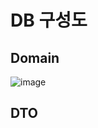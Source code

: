 # DB 구성도
## Domain
![image](https://github.com/k1sihyeon/ModuCare-SpringBoot/assets/96001080/5fc8f8e6-892c-409c-8139-2ae54d622bf5)

## DTO
